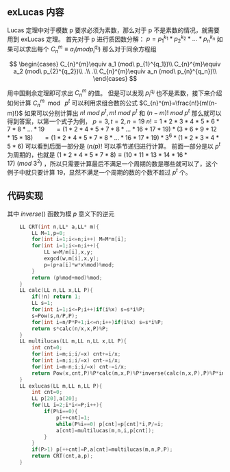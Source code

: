 ## exLucas 内容

Lucas 定理中对于模数 p 要求必须为素数，那么对于 p 不是素数的情况，就需要用到 exLucas 定理。
首先对于 p 进行质因数分解： $p=p_{1}^{k_1}*p_{2}^{k_2}*...*p_{n}^{k_n}$ 如果可以求出每个 $C_{n}^{m}\equiv a_i (mod p_{i}^{q_i})$ 那么对于同余方程组

$$
\begin{cases}
C_{n}^{m}\equiv a_1 (mod\ p_{1}^{q_1})\\
C_{n}^{m}\equiv a_2 (mod\ p_{2}^{q_2})\\
.\\
.\\
C_{n}^{m}\equiv a_n  (mod\ p_{n}^{q_n})\\
\end{cases}
$$

用中国剩余定理即可求出 $C_{n}^{m}$ 的值。
但是可以发现 $p_{i}^{q_i}$ 也不是素数，接下来介绍如何计算 $C_{n}^{m}\mod\ p^t$ 可以利用求组合数的公式 $C_{n}^{m}=\frac{n!}{m!(n-m)!}$ 如果可以分别计算出 $n!\ mod\ p^t,m!\ mod\ p^t$ 和 $(n-m)!\ mod\ p^t$ 那么就可以得到答案，以第一个式子为例， $p=3,t=2,n=19$  $n!=1*2*3*4*5*6*7*8*...*19$  $\ \ \ \ \ =(1*2*4*5*7*8*...*16*17*19)*(3*6*9*12*15*18)$  $\ \ \ \ \ =(1*2*4*5*7*8*...*16*17*19)*3^6*(1*2*3*4*5*6)$ 可以看到后面一部分是 $(n/p)!$ 可以季节递归进行计算。
前面一部分是以 $p^t$ 为周期的，也就是 $(1*2*4*5*7*8)\equiv (10*11*13*14*16*17)\ (mod\ 3^2)$ ，所以只需要计算最后不满足一个周期的数是哪些就可以了，这个例子中就只要计算 19，显然不满足一个周期的数的个数不超过 $p^t$ 个。

## 代码实现

其中 $inverse()$ 函数为模 $p$ 意义下的逆元
``` cpp
    LL CRT(int n,LL* a,LL* m){
        LL M=1,p=0;
        for(int i=1;i<=n;i++) M=M*m[i];
        for(int i=1;i<=n;i++){
            LL w=M/m[i],x,y;
            exgcd(w,m[i],x,y);
            p=(p+a[i]*w*x%mod)%mod;
        }
        return (p%mod+mod)%mod;
    }
    LL calc(LL n,LL x,LL P){
        if(!n) return 1;
        LL s=1;
        for(int i=1;i<=P;i++)if(i%x) s=s*i%P;
        s=Pow(s,n/P,P);
        for(int i=n/P*P+1;i<=n;i++)if(i%x) s=s*i%P;
        return s*calc(n/x,x,P)%P;
    }
    LL multilucas(LL m,LL n,LL x,LL P){
        int cnt=0;
        for(int i=m;i;i/=x) cnt+=i/x;
        for(int i=n;i;i/=x) cnt-=i/x;
        for(int i=m-n;i;i/=x) cnt-=i/x;
        return Pow(x,cnt,P)%P*calc(m,x,P)%P*inverse(calc(n,x,P),P)%P*inverse(calc(m-n,x,P),P)%P;
    }
    LL exlucas(LL m,LL n,LL P){
        int cnt=0;
        LL p[20],a[20];
        for(LL i=2;i*i<=P;i++){
            if(P%i==0){
                p[++cnt]=1;
                while(P%i==0) p[cnt]=p[cnt]*i,P/=i;
                a[cnt]=multilucas(m,n,i,p[cnt]);
            }
        }
        if(P>1) p[++cnt]=P,a[cnt]=multilucas(m,n,P,P);
        return CRT(cnt,a,p);
    }
```
